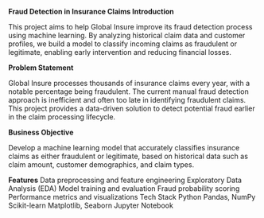 **Fraud Detection in Insurance Claims
Introduction**

This project aims to help Global Insure improve its fraud detection process using machine learning. By analyzing historical claim data and customer profiles, we build a model to classify incoming claims as fraudulent or legitimate, enabling early intervention and reducing financial losses.

**Problem Statement**

Global Insure processes thousands of insurance claims every year, with a notable percentage being fraudulent. The current manual fraud detection approach is inefficient and often too late in identifying fraudulent claims. This project provides a data-driven solution to detect potential fraud earlier in the claim processing lifecycle.

**Business Objective**

Develop a machine learning model that accurately classifies insurance claims as either fraudulent or legitimate, based on historical data such as claim amount, customer demographics, and claim types.

**Features**
Data preprocessing and feature engineering
Exploratory Data Analysis (EDA)
Model training and evaluation
Fraud probability scoring
Performance metrics and visualizations
Tech Stack
Python
Pandas, NumPy
Scikit-learn
Matplotlib, Seaborn
Jupyter Notebook
